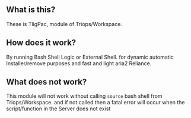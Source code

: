 ## What is this?

These is TligPac, module of Triops/Workspace.

## How does it work?

By running Bash Shell Logic or External Shell. for dynamic automatic Installer/remove purposes and fast and light aria2 Reliance.

## What does not work?

This module will not work without calling `source` bash shell from Triops/Workspace. and if not called then a fatal error will occur when the script/function in the Server does not exist